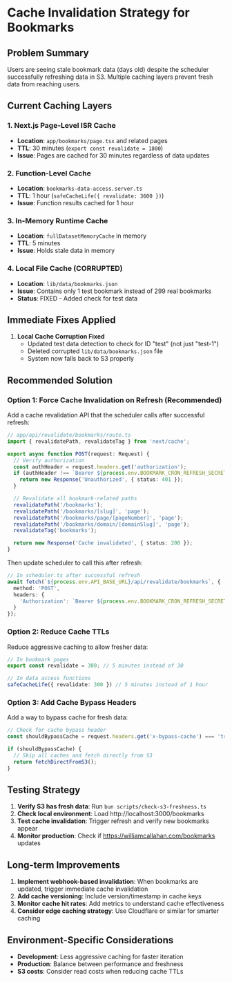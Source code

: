 # Cache Invalidation Strategy for Bookmarks

## Problem Summary

Users are seeing stale bookmark data (days old) despite the scheduler successfully refreshing data in S3. Multiple caching layers prevent fresh data from reaching users.

## Current Caching Layers

### 1. Next.js Page-Level ISR Cache
- **Location**: `app/bookmarks/page.tsx` and related pages
- **TTL**: 30 minutes (`export const revalidate = 1800`)
- **Issue**: Pages are cached for 30 minutes regardless of data updates

### 2. Function-Level Cache  
- **Location**: `bookmarks-data-access.server.ts`
- **TTL**: 1 hour (`safeCacheLife({ revalidate: 3600 })`)
- **Issue**: Function results cached for 1 hour

### 3. In-Memory Runtime Cache
- **Location**: `fullDatasetMemoryCache` in memory
- **TTL**: 5 minutes
- **Issue**: Holds stale data in memory

### 4. Local File Cache (CORRUPTED)
- **Location**: `lib/data/bookmarks.json`
- **Issue**: Contains only 1 test bookmark instead of 299 real bookmarks
- **Status**: FIXED - Added check for test data

## Immediate Fixes Applied

1. **Local Cache Corruption Fixed**
   - Updated test data detection to check for ID "test" (not just "test-1")
   - Deleted corrupted `lib/data/bookmarks.json` file
   - System now falls back to S3 properly

## Recommended Solution

### Option 1: Force Cache Invalidation on Refresh (Recommended)

Add a cache revalidation API that the scheduler calls after successful refresh:

```typescript
// app/api/revalidate/bookmarks/route.ts
import { revalidatePath, revalidateTag } from 'next/cache';

export async function POST(request: Request) {
  // Verify authorization
  const authHeader = request.headers.get('authorization');
  if (authHeader !== `Bearer ${process.env.BOOKMARK_CRON_REFRESH_SECRET}`) {
    return new Response('Unauthorized', { status: 401 });
  }

  // Revalidate all bookmark-related paths
  revalidatePath('/bookmarks');
  revalidatePath('/bookmarks/[slug]', 'page');
  revalidatePath('/bookmarks/page/[pageNumber]', 'page');
  revalidatePath('/bookmarks/domain/[domainSlug]', 'page');
  revalidateTag('bookmarks');

  return new Response('Cache invalidated', { status: 200 });
}
```

Then update scheduler to call this after refresh:

```typescript
// In scheduler.ts after successful refresh
await fetch(`${process.env.API_BASE_URL}/api/revalidate/bookmarks`, {
  method: 'POST',
  headers: {
    'Authorization': `Bearer ${process.env.BOOKMARK_CRON_REFRESH_SECRET}`
  }
});
```

### Option 2: Reduce Cache TTLs

Reduce aggressive caching to allow fresher data:

```typescript
// In bookmark pages
export const revalidate = 300; // 5 minutes instead of 30

// In data access functions
safeCacheLife({ revalidate: 300 }) // 5 minutes instead of 1 hour
```

### Option 3: Add Cache Bypass Headers

Add a way to bypass cache for fresh data:

```typescript
// Check for cache bypass header
const shouldBypassCache = request.headers.get('x-bypass-cache') === 'true';

if (shouldBypassCache) {
  // Skip all caches and fetch directly from S3
  return fetchDirectFromS3();
}
```

## Testing Strategy

1. **Verify S3 has fresh data**: Run `bun scripts/check-s3-freshness.ts`
2. **Check local environment**: Load http://localhost:3000/bookmarks
3. **Test cache invalidation**: Trigger refresh and verify new bookmarks appear
4. **Monitor production**: Check if https://williamcallahan.com/bookmarks updates

## Long-term Improvements

1. **Implement webhook-based invalidation**: When bookmarks are updated, trigger immediate cache invalidation
2. **Add cache versioning**: Include version/timestamp in cache keys
3. **Monitor cache hit rates**: Add metrics to understand cache effectiveness
4. **Consider edge caching strategy**: Use Cloudflare or similar for smarter caching

## Environment-Specific Considerations

- **Development**: Less aggressive caching for faster iteration
- **Production**: Balance between performance and freshness
- **S3 costs**: Consider read costs when reducing cache TTLs